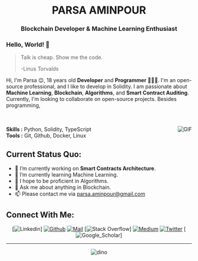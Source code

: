 <h1 align="center">PARSA AMINPOUR</h1>
<h3 align="center">Blockchain Developer<span color="blue"> & </span> Machine Learning Enthusiast <span color="blue"> </span> </h3>



### Hello, World! 👋

> Talk is cheap. Show me the code.
>
> -Linus Torvalds

Hi, I'm Parsa 😉, 18 years old **Developer** and **Programmer** 👨🏻‍💻. I'm an open-source professional, and I like to develop in Solidity. I am passionate about **Machine Learning**, **Blockchain**, **Algorithms**, and **Smart Contract Auditing**. Currently, I'm looking to collaborate on open-source projects. Besides programming,</br>
</br>
</br>

<img align="right" alt="GIF" src="[https://media.giphy.com/media/iIqmM5tTjmpOB9mpbn/giphy.gif](https://giphy.com/embed/13HgwGsXF0aiGY)"/>


**Skills :** Python, Solidity, TypeScript
</br>
**Tools :** Git, Github, Docker, Linux


**Current Status Quo:**
----

* 🔭 I’m currently working on **Smart Contracts Architecture**.
* 🌱 I’m currently learning Machine Learning.
* 🤔 I hope to be proficient in Algorithms.
* 💬 Ask me about anything in Blockchain.
* 📫 Please contact me via parsa.aminpour@gmail.com

<h2 align="left">Connect With Me:</h2>

<div align=center>

[![Linkedin](https://img.shields.io/badge/LinkedIn-0077B5?style=for-the-badge&logo=linkedin&logoColor=white)]
[![Github](https://img.shields.io/badge/GitHub-100000?style=for-the-badge&logo=github&logoColor=white)](https://github.com/ParsaAminpour)
[![Mail](https://img.shields.io/badge/Gmail-D14836?style=for-the-badge&logo=gmail&logoColor=white)](parsa.aminpour@gmail.com)
[![Stack Overflow](https://img.shields.io/badge/Stack_Overflow-FE7A16?style=for-the-badge&logo=stack-overflow&logoColor=white)]
[![Medium](https://img.shields.io/badge/Medium-12100E?style=for-the-badge&logo=medium&logoColor=white)](https://medium.com/@ParsaAminpour)
[![Twitter](https://img.shields.io/badge/Twitter-1DA1F2?style=for-the-badge&logo=twitter&logoColor=white)](https://twitter.com/xTuringx)
[![Google_Scholar](https://img.shields.io/badge/Google%20Scholar-4285F4?style=for-the-badge&logo=google-scholar&logoColor=white)]
</div>
 
----------------

<div align=center>

![dino](https://gitee.com/skykeyjoker/PicCloud/raw/master/img/dino.gif)
  
</div>




